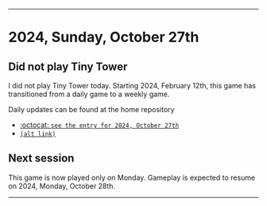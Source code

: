 
***

# 2024, Sunday, October 27th

## Did not play Tiny Tower

<!-- TODO: For each weekly entry, make sure the date is correct. The day of the week should be modified in 4 places !-->

I did not play Tiny Tower today. Starting 2024, February 12th, this game has transitioned from a daily game to a weekly game.

Daily updates can be found at the home repository

- [:octocat: `see the entry for 2024, October 27th`](https://github.com/seanpm2001/SeansLifeArchive_Images_TinyTower/tree/master/tiny%20tower/2024/10_October/27/) 
- [`(alt link)`](/tiny%20tower/2024/10_October/27/)

## Next session

This game is now played only on Monday. Gameplay is expected to resume on 2024, Monday, October 28th.

***
